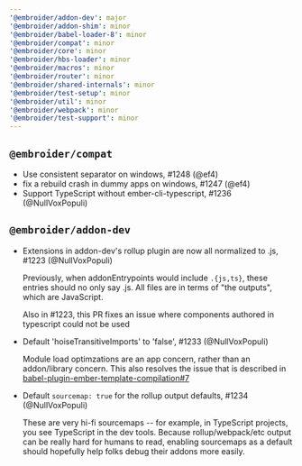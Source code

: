 ```yaml
---
'@embroider/addon-dev': major
'@embroider/addon-shim': minor
'@embroider/babel-loader-8': minor
'@embroider/compat': minor
'@embroider/core': minor
'@embroider/hbs-loader': minor
'@embroider/macros': minor
'@embroider/router': minor
'@embroider/shared-internals': minor
'@embroider/test-setup': minor
'@embroider/util': minor
'@embroider/webpack': minor
'@embroider/test-support': minor
---
```


<!-- GH Filter: `is:pr closed:>=2022-07-04T20:22:08.544Z `  (Datetime of 1.8.3 release) -->


## `@embroider/compat`

* Use consistent separator on windows, #1248 (@ef4)
* fix a rebuild crash in dummy apps on windows, #1247 (@ef4)
* Support TypeScript without ember-cli-typescript, #1236 (@NullVoxPopuli)

## `@embroider/addon-dev`

* Extensions in addon-dev's rollup plugin are now all normalized to .js, #1223 (@NullVoxPopuli)

  Previously, when addonEntrypoints would include `.{js,ts}`, these entries should no only say .js.
  All files are in terms of "the outputs", which are JavaScript.

  Also in #1223, this PR fixes an issue where components authored in typescript could not be used

* Default 'hoiseTransitiveImports' to 'false', #1233 (@NullVoxPopuli)

  Module load optimzations are an app concern, rather than an addon/library concern.
  This also resolves the issue that is described in [babel-plugin-ember-template-compilation#7](https://github.com/emberjs/babel-plugin-ember-template-compilation/pull/7#event-6996575186)

* Default `sourcemap: true` for the rollup output defaults, #1234 (@NullVoxPopuli)

  These are very hi-fi sourcemaps -- for example, in TypeScript projects, you see TypeScript in the dev tools.
  Because rollup/webpack/etc output can be really hard for humans to read, enabling sourcemaps as a default should hopefully help folks debug their addons more easily.


